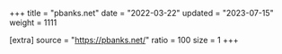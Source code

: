 +++
title = "pbanks.net"
date = "2022-03-22"
updated = "2023-07-15"
weight = 1111

[extra]
source = "https://pbanks.net/"
ratio = 100
size = 1
+++
